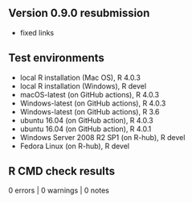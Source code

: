 ## Version 0.9.0 resubmission

* fixed links

## Test environments

* local R installation (Mac OS), R 4.0.3
* local R installation (Windows), R devel
* macOS-latest (on GitHub actions), R 4.0.3
* Windows-latest (on GitHub actions), R 4.0.3
* Windows-latest (on GitHub actions), R 3.6
* ubuntu 16.04 (on GitHub action), R 4.0.3
* ubuntu 16.04 (on GitHub action), R 4.0.1
* Windows Server 2008 R2 SP1 (on R-hub), R devel
* Fedora Linux (on R-hub), R devel

## R CMD check results

0 errors | 0 warnings | 0 notes
